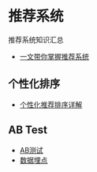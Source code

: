 # 推荐系统
推荐系统知识汇总

- [一文带你掌握推荐系统](http://www.chanpin100.com/article/108436)

## 个性化排序
- [个性化推荐排序详解](https://www.jianshu.com/p/1fd2b97fc765)

## AB Test
- [AB测试](https://baike.baidu.com/item/AB%E6%B5%8B%E8%AF%95)
- [数据埋点](https://www.zhihu.com/question/36411025)
